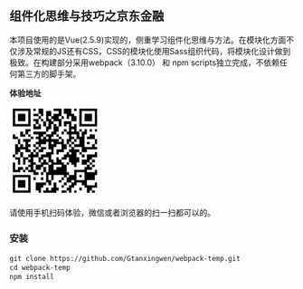 ## 组件化思维与技巧之京东金融

本项目使用的是Vue(2.5.9)实现的，侧重学习组件化思维与方法。在模块化方面不仅涉及常规的JS还有CSS，CSS的模块化使用Sass组织代码，将模块化设计做到极致。在构建部分采用webpack（3.10.0） 和 npm scripts独立完成，不依赖任何第三方的脚手架。

**体验地址**

<img src="./static/enter.png" alt="体验地址" width="160" height="160">

请使用手机扫码体验，微信或者浏览器的扫一扫都可以的。

### 安装

```shell
git clone https://github.com/Gtanxingwen/webpack-temp.git
cd webpack-temp
npm install
```
